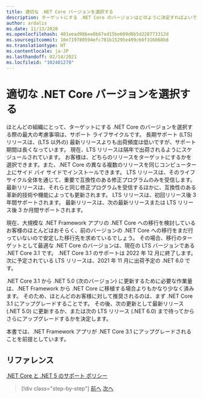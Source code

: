 ```yaml
---
title: 適切な .NET Core バージョンを選択する
description: ターゲットにする .NET Core のバージョンはどのように決定すればよいでしょうか?
author: ardalis
ms.date: 11/13/2020
ms.openlocfilehash: 401eead986ee8b67ed15be609d0b5d228773312d
ms.sourcegitcommit: 10e719780594efc781b15295e499c66f316068b8
ms.translationtype: HT
ms.contentlocale: ja-JP
ms.lasthandoff: 02/14/2021
ms.locfileid: "102401270"
---
```

# <a name="choose-the-right-net-core-version"></a>適切な .NET Core バージョンを選択する

ほとんどの組織にとって、ターゲットにする .NET Core のバージョンを選択する際の最大の考慮事項は、サポート ライフサイクルです。 長期サポート (LTS) リリースは、(LTS 以外の) 最新リリースよりも出荷頻度は低いですが、サポート期間は長くなっています。 現在、LTS リリースは隔年で出荷されるようにスケジュールされています。 お客様は、どちらのリリースをターゲットにするかを選択できます。また、.NET Core の異なる複数のリリースを同じコンピューター上にサイド バイ サイドでインストールできます。 LTS リリースは、そのライフサイクル全体を通じて、重要で互換性のある修正プログラムのみを受信します。 最新リリースは、それらと同じ修正プログラムを受信するほかに、互換性のある革新的技術や機能によっても更新されます。 LTS リリースは、初回リリース後 3 年間サポートされます。 最新リリースは、次の最新リリースまたは LTS リリース後 3 か月間サポートされます。

現在、大規模な .NET Framework アプリの .NET Core への移行を検討しているお客様のほとんどはおそらく、前のバージョンの .NET Core への移行をまだ行っていないので安定した移行先を求めているでしょう。 その場合、移行のターゲットとして最適な .NET Core のバージョンは、現在の LTS バージョンである .NET Core 3.1 です。 .NET Core 3.1 のサポートは 2022 年 12 月に終了します。 次に予定されている LTS リリースは、2021 年 11 月に出荷予定の .NET 6.0 です。

.NET Core 3.1 から .NET 5.0 (次のバージョン) に更新するために必要な作業量は、.NET Framework から .NET Core に移植する場合よりもかなり少なく済みます。 そのため、ほとんどのお客様に対して推奨されるのは、まず .NET Core 3.1 にアップグレードすることです。 その後、次の更新として最新リリース (.NET 5.0) に更新するか、または次の LTS リリース (.NET 6.0) まで待ってからさらにアップグレードするかを決定します。

本書では、.NET Framework アプリが .NET Core 3.1 にアップグレードされることを前提としています。

## <a name="references"></a>リファレンス

[.NET Core と .NET 5 のサポート ポリシー](https://dotnet.microsoft.com/platform/support/policy/dotnet-core)

>[!div class="step-by-step"]
>[前へ](migrate-aspnet-core-2-1.md)
>[次へ](incremental-migration-strategies.md)
